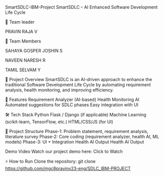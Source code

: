 SmartSDLC-IBM-Project
SmartSDLC – AI Enhanced Software Development Life Cycle


👥 Team leader

PRAVIN RAJA V


👥 Team Members

SAHAYA GOSPER JOSHIN S

NAVEEN NARESH R

TAMIL SELVAM Y


📌 Project Overview
SmartSDLC is an AI-driven approach to enhance the traditional Software Development Life Cycle by automating requirement analysis, health monitoring, and improving efficiency.


🚀 Features
Requirement Analyzer (AI-based)
Health Monitoring AI
Automated suggestions for SDLC phases
Easy integration with UI


🛠 Tech Stack
Python
Flask / Django (if applicable)
Machine Learning (scikit-learn, TensorFlow, etc.)
HTML/CSS/JS (for UI)


📂 Project Structure
Phase-1: Problem statement, requirement analysis, literature survey
Phase-2: Core coding (requirement analyzer, health AI, ML models)
Phase-3: UI + Integration
Health AI Output
Health AI Output


Demo Video
Watch our project demo here: Click to Watch


⚡ How to Run
Clone the repository:
git clone https://github.com/mgc8pravinv23-eng/SDLC_IBM-PROJECT
